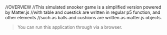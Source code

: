 //OVERVIEW
//This simulated snooker game is a simplified version powered by Matter.js
//with table and cuestick are written in regular p5 function, and other elements
//such as balls and cushions are written as matter.js objects. 


>You can run this application through via a browser.
